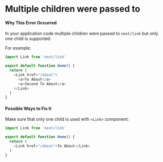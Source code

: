 # Multiple children were passed to <Link>

#### Why This Error Occurred

In your application code multiple children were passed to `next/link` but only one child is supported:

For example:

```js
import Link from 'next/link'

export default function Home() {
  return (
    <Link href="/about">
      <a>To About</a>
      <a>Second To About</a>
    </Link>
  )
}
```

#### Possible Ways to Fix It

Make sure that only one child is used with `<Link>` component:

```js
import Link from 'next/link'

export default function Home() {
  return (
    <Link href="/about">To About</Link>
  )
}
```
